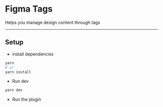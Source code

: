 # Figma Tags

Helps you manage design content through tags

---

## Setup

- install dependencies

```sh
yarn
# or
yarn install
```

- Run dev

```sh
yarn dev
```

- Run the plugin
